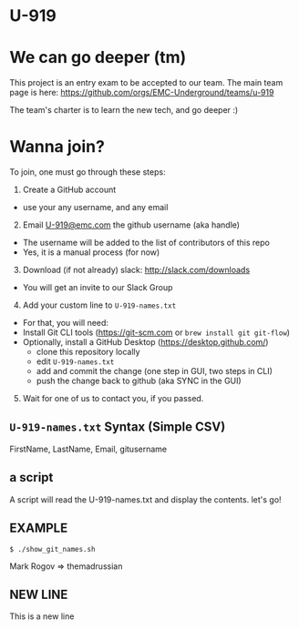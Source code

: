 # U-919

# We can go deeper (tm)
This project is an entry exam to be accepted to our team.
The main team page is here: https://github.com/orgs/EMC-Underground/teams/u-919

The team's charter is to learn the new tech, and go deeper :)

# Wanna join?
To join, one must go through these steps:

1. Create a GitHub account
 * use your any username, and any email
2. Email U-919@emc.com the github username (aka handle)
 * The username will be added to the list of contributors of this repo
 * Yes, it is a manual process (for now)
3. Download (if not already) slack: http://slack.com/downloads
 * You will get an invite to our Slack Group
4. Add your custom line to `U-919-names.txt`
 * For that, you will need:
  * Install Git CLI tools (https://git-scm.com or `brew install git git-flow`)
  * Optionally, install a GitHub Desktop (https://desktop.github.com/)
    * clone this repository locally
    * edit `U-919-names.txt`
    * add and commit the change (one step in GUI, two steps in CLI)
    * push the change back to github (aka SYNC in the GUI)
5. Wait for one of us to contact you, if you passed.

## `U-919-names.txt` Syntax (Simple CSV)
FirstName, LastName, Email, gitusername

## a script
A script will read the U-919-names.txt and display the contents.
let's go!

## EXAMPLE
`$ ./show_git_names.sh`

Mark Rogov => themadrussian

## NEW LINE
This is a new line
